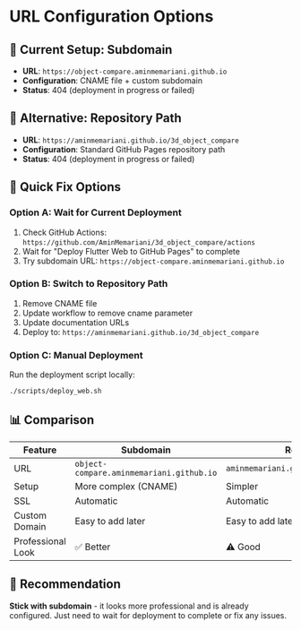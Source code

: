 # URL Configuration Options

## 🎯 **Current Setup: Subdomain**
- **URL**: `https://object-compare.aminmemariani.github.io`
- **Configuration**: CNAME file + custom subdomain
- **Status**: 404 (deployment in progress or failed)

## 🔄 **Alternative: Repository Path**
- **URL**: `https://aminmemariani.github.io/3d_object_compare`
- **Configuration**: Standard GitHub Pages repository path
- **Status**: 404 (deployment in progress or failed)

## 🚀 **Quick Fix Options**

### **Option A: Wait for Current Deployment**
1. Check GitHub Actions: `https://github.com/AminMemariani/3d_object_compare/actions`
2. Wait for "Deploy Flutter Web to GitHub Pages" to complete
3. Try subdomain URL: `https://object-compare.aminmemariani.github.io`

### **Option B: Switch to Repository Path**
1. Remove CNAME file
2. Update workflow to remove cname parameter
3. Update documentation URLs
4. Deploy to: `https://aminmemariani.github.io/3d_object_compare`

### **Option C: Manual Deployment**
Run the deployment script locally:
```bash
./scripts/deploy_web.sh
```

## 📊 **Comparison**

| Feature | Subdomain | Repository Path |
|---------|-----------|-----------------|
| URL | `object-compare.aminmemariani.github.io` | `aminmemariani.github.io/3d_object_compare` |
| Setup | More complex (CNAME) | Simpler |
| SSL | Automatic | Automatic |
| Custom Domain | Easy to add later | Easy to add later |
| Professional Look | ✅ Better | ⚠️ Good |

## 🎯 **Recommendation**
**Stick with subdomain** - it looks more professional and is already configured. Just need to wait for deployment to complete or fix any issues.
